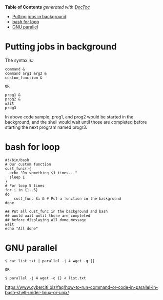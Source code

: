 <!-- START doctoc generated TOC please keep comment here to allow auto update -->
<!-- DON'T EDIT THIS SECTION, INSTEAD RE-RUN doctoc TO UPDATE -->
**Table of Contents**  *generated with [DocToc](https://github.com/thlorenz/doctoc)*

- [Putting jobs in background](#putting-jobs-in-background)
- [bash for loop](#bash-for-loop)
- [GNU parallel](#gnu-parallel)

<!-- END doctoc generated TOC please keep comment here to allow auto update -->

# Putting jobs in background
The syntax is:

```
command &
command arg1 arg2 &
custom_function &

OR

prog1 &
prog2 &
wait
prog3
````

In above code sample, prog1, and prog2 would be started in the background, and the shell would wait until those are completed before starting the next program named progr3.


# bash for loop
```
#!/bin/bash
# Our custom function
cust_func(){
  echo "Do something $1 times..."
  sleep 1
}
# For loop 5 times
for i in {1..5}
do
	cust_func $i & # Put a function in the background
done
 
## Put all cust_func in the background and bash 
## would wait until those are completed 
## before displaying all done message
wait 
echo "All done"
```

# GNU parallel

```
$ cat list.txt | parallel -j 4 wget -q {}

OR

$ parallel -j 4 wget -q {} < list.txt
```

https://www.cyberciti.biz/faq/how-to-run-command-or-code-in-parallel-in-bash-shell-under-linux-or-unix/
